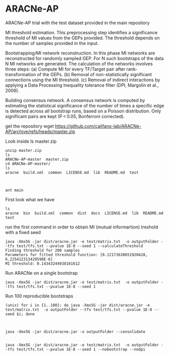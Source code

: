 # ARACNe-AP
ARACNe-AP trial with the test dataset provided in the main repository



MI threshold estimation. This preprocessing step identifies a significance threshold of MI values from the GEPs provided. The threshold depends on the number of samples provided in the input.

Bootstrapping/MI network reconstruction. In this phase MI networks are reconstructed for randomly sampled GEP. For N such bootstraps of the data N MI networks are generated. The calculation of the networks involves three steps: (a) Compute MI for every TF/Target pair after rank-transformation of the GEPs. (b) Removal of non-statistically significant connections using the MI threshold. (c) Removal of indirect interactions by applying a Data Processing Inequality tolerance filter (DPI, Margolin et al., 2006).

Building consensus network. A consensus network is computed by estimating the statistical significance of the number of times a specific edge is detected across all bootstrap runs, based on a Poisson distribution. Only significant pairs are kept (P < 0.05, Bonferroni corrected).




get the repository
	wget https://github.com/califano-lab/ARACNe-AP/archive/refs/heads/master.zip

Look inside
	ls
	master.zip  

	unzip master.zip
	ls
	ARACNe-AP-master  master.zip
	cd ARACNe-AP-master/
 	ls
	aracne  build.xml  common  LICENSE.md  lib  README.md  test



	ant main

First look what we have
	
	ls
	aracne  bin  build.xml  common  dist  docs  LICENSE.md  lib  README.md  test

run the first command in order to obtain MI (mutual informartion) treshold with a fixed seed
	
	java -Xmx5G -jar dist/aracne.jar -e test/matrix.txt  -o outputFolder --tfs test/tfs.txt --pvalue 1E-8 --seed 1 --calculateThreshold
	Finding threshold for 200 samples
	Parameters for fitted threshold function: [0.12173630651920428, 6.225412313429598E-6]
	MI threshold: 0.14343244938161612


Run ARACNe on a single bootstrap

	java -Xmx5G -jar dist/aracne.jar -e test/matrix.txt  -o outputFolder --tfs test/tfs.txt --pvalue 1E-8 --seed 1
	
	
Run 100 reproducible bootstraps

	(unix) for i in {1..100}; do java -Xmx5G -jar dist/aracne.jar -e test/matrix.txt  -o outputFolder --tfs test/tfs.txt --pvalue 1E-8 --seed $i; done
	
	
	
	java -Xmx5G -jar dist/aracne.jar -o outputFolder --consolidate


	java -Xmx5G -jar dist/aracne.jar -e test/matrix.txt  -o outputFolder --tfs test/tfs.txt --pvalue 1E-8 --seed 1 --nobootstrap --nodpi
